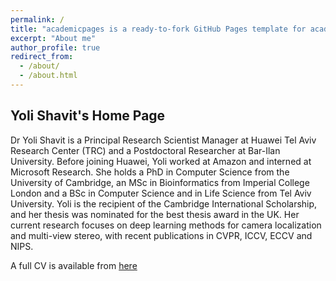 ```yaml
---
permalink: /
title: "academicpages is a ready-to-fork GitHub Pages template for academic personal websites"
excerpt: "About me"
author_profile: true
redirect_from: 
  - /about/
  - /about.html
---
```


## Yoli Shavit's Home Page
Dr Yoli Shavit is a Principal Research Scientist Manager at Huawei Tel Aviv Research Center (TRC) and a Postdoctoral Researcher at Bar-Ilan University. Before joining Huawei, Yoli worked at Amazon and interned at Microsoft Research. She holds a PhD in Computer Science from the University of Cambridge, an MSc in Bioinformatics from Imperial College London and a BSc in Computer Science and in Life Science from Tel Aviv University. Yoli is the recipient of the Cambridge International Scholarship, and her thesis was nominated for the best thesis award in the UK. Her current research focuses on deep learning methods for camera localization and multi-view stereo, with recent publications in CVPR, ICCV, ECCV and NIPS.

A full CV is available from [here](https://drive.google.com/file/d/1Kf4ODVDvnVW-85dD2f24Zq29j9xFQxYv/view?usp=sharing)
